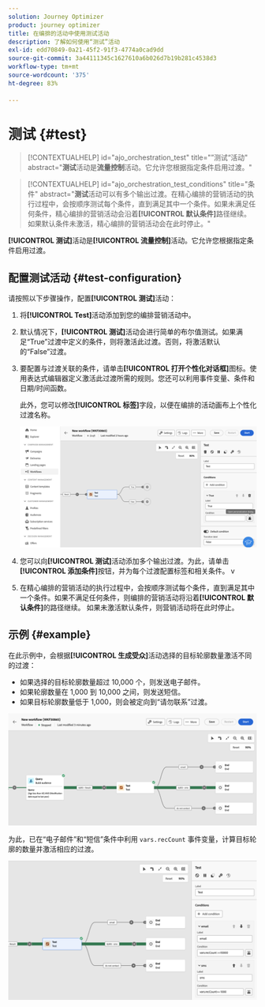 ```yaml
---
solution: Journey Optimizer
product: journey optimizer
title: 在编排的活动中使用测试活动
description: 了解如何使用“测试”活动
exl-id: edd70849-0a21-45f2-91f3-4774a0cad9dd
source-git-commit: 3a44111345c1627610a6b026d7b19b281c4538d3
workflow-type: tm+mt
source-wordcount: '375'
ht-degree: 83%

---
```



# 测试 {#test}

>[!CONTEXTUALHELP]
>id="ajo_orchestration_test"
>title="”测试“活动"
>abstract="**测试**&#x200B;活动是&#x200B;**流量控制**&#x200B;活动。它允许您根据指定条件启用过渡。"

>[!CONTEXTUALHELP]
>id="ajo_orchestration_test_conditions"
>title="条件"
>abstract="**测试**&#x200B;活动可以有多个输出过渡。在精心编排的营销活动的执行过程中，会按顺序测试每个条件，直到满足其中一个条件。如果未满足任何条件，精心编排的营销活动会沿着&#x200B;**[!UICONTROL 默认条件]**&#x200B;路径继续。如果默认条件未激活，精心编排的营销活动会在此时停止。"

**[!UICONTROL 测试]**&#x200B;活动是&#x200B;**[!UICONTROL 流量控制]**&#x200B;活动。它允许您根据指定条件启用过渡。

## 配置测试活动 {#test-configuration}

请按照以下步骤操作，配置&#x200B;**[!UICONTROL 测试]**&#x200B;活动：

1. 将&#x200B;**[!UICONTROL Test]**&#x200B;活动添加到您的编排营销活动中。

1. 默认情况下，**[!UICONTROL 测试]**&#x200B;活动会进行简单的布尔值测试。如果满足“True”过渡中定义的条件，则将激活此过渡。否则，将激活默认的“False”过渡。

1. 要配置与过渡关联的条件，请单击&#x200B;**[!UICONTROL 打开个性化对话框]**&#x200B;图标。使用表达式编辑器定义激活此过渡所需的规则。您还可以利用事件变量、条件和日期/时间函数。

   此外，您可以修改&#x200B;**[!UICONTROL 标签]**&#x200B;字段，以便在编排的活动画布上个性化过渡名称。

   ![](../assets/workflow-test-default.png)

1. 您可以向&#x200B;**[!UICONTROL 测试]**&#x200B;活动添加多个输出过渡。为此，请单击&#x200B;**[!UICONTROL 添加条件]**&#x200B;按钮，并为每个过渡配置标签和相关条件。
v
1. 在精心编排的营销活动的执行过程中，会按顺序测试每个条件，直到满足其中一个条件。如果不满足任何条件，则编排的营销活动将沿着&#x200B;**[!UICONTROL 默认条件]**&#x200B;的路径继续。 如果未激活默认条件，则营销活动将在此时停止。

## 示例 {#example}

在此示例中，会根据&#x200B;**[!UICONTROL 生成受众]**&#x200B;活动选择的目标轮廓数量激活不同的过渡：

* 如果选择的目标轮廓数量超过 10,000 个，则发送电子邮件。
* 如果轮廓数量在 1,000 到 10,000 之间，则发送短信。
* 如果目标轮廓数量低于 1,000，则会被定向到“请勿联系”过渡。

![](../assets/workflow-test-example.png)

为此，已在“电子邮件”和“短信”条件中利用 `vars.recCount` 事件变量，计算目标轮廓的数量并激活相应的过渡。

![](../assets/workflow-test-example-config.png)
